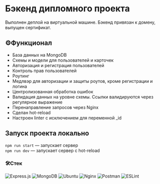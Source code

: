 # Бэкенд дипломного проекта

Выполнен деплой на виртуальной машине. Бэкенд привязан к домену, выпущен сертификат.

## ⚙️Функционал
* База данных на MongoDB
* Схемы и модели для пользователей и карточек
* Авторизация и регистрация пользователей
* Контроль прав пользователей
* Роутинг
* Медлвэр для авторизации и защиты роутов, кроме регистрации и логина
* Центролизованная обработка ошибок
* Валидация данных на уровне схемы. Ссылки валидируются через регулярное выражение
* Перенаправление запросов через Nginx
* Сделан hot-reload
* Настроен linter с исключением для переменной _id

## Запуск проекта локально

`npm run start` — запускает сервер   
`npm run dev` — запускает сервер с hot-reload

### 🛠Стек
<div>
  <img src="https://img.shields.io/badge/Express.js-black?style=flat-square&logo=Express&logoColor=white" alt="Express.js" style="display:inline;"/>
  <img src="https://img.shields.io/badge/MongoDB-47A248?style=flat-square&logo=MongoDB&logoColor=white" alt="MongoDB" style="display:inline;"/>
  <img src="https://img.shields.io/badge/Ubuntu-E95420?style=flat-square&logo=Ubuntu&logoColor=white" alt="Ubuntu" style="display:inline;"/>
  <img src="https://img.shields.io/badge/NGINX-009639?style=flat-square&logo=NGINX&logoColor=white" alt="Nginx" style="display:inline;"/>
  <img src="https://img.shields.io/badge/Postman-FF6C37?style=flat-square&logo=Postman&logoColor=white" alt="Postman" style="display:inline;"/>
  <img src="https://img.shields.io/badge/ESLint-4B32C3?style=flat-square&logo=ESLint&logoColor=white" alt="ESLint" style="display:inline;"/>
</div>
